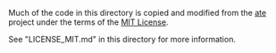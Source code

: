 Much of the code in this directory is copied and modified from the [ate](https://github.com/wasmerio/ate/tree/87635b5b49c4163885ce840f4f1c2f30977f40cc) project under the terms of the [MIT License](https://github.com/wasmerio/ate/blob/87635b5b49c4163885ce840f4f1c2f30977f40cc/LICENSE-MIT).

See "LICENSE_MIT.md" in this directory for more information.
